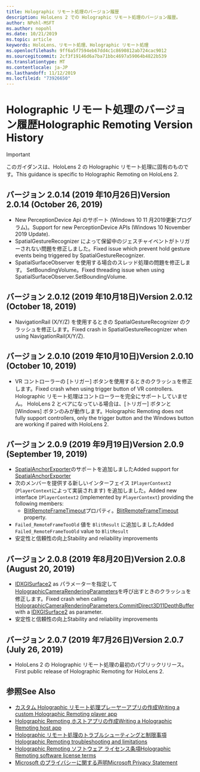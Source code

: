 ```yaml
---
title: Holographic リモート処理のバージョン履歴
description: HoloLens 2 での Holographic リモート処理のバージョン履歴。
author: NPohl-MSFT
ms.author: nopohl
ms.date: 10/21/2019
ms.topic: article
keywords: HoloLens、リモート処理、Holographic リモート処理
ms.openlocfilehash: 9ff6a5f7594eb67dd4c1c8690812ab724cac9012
ms.sourcegitcommit: 2cf3f19146d6a7ba71bbc4697a59064b4822b539
ms.translationtype: MT
ms.contentlocale: ja-JP
ms.lasthandoff: 11/12/2019
ms.locfileid: "73926650"
---
```

# <a name="holographic-remoting-version-history"></a><span data-ttu-id="6944d-104">Holographic リモート処理のバージョン履歴</span><span class="sxs-lookup"><span data-stu-id="6944d-104">Holographic Remoting Version History</span></span>

> [!IMPORTANT]
> <span data-ttu-id="6944d-105">このガイダンスは、HoloLens 2 の Holographic リモート処理に固有のものです。</span><span class="sxs-lookup"><span data-stu-id="6944d-105">This guidance is specific to Holographic Remoting on HoloLens 2.</span></span>

## <span data-ttu-id="6944d-106">バージョン 2.0.14 (2019 年10月26日)<a name="v2.0.14"></a></span><span class="sxs-lookup"><span data-stu-id="6944d-106">Version 2.0.14 (October 26, 2019) <a name="v2.0.14"></a></span></span>
* <span data-ttu-id="6944d-107">New PerceptionDevice Api のサポート (Windows 10 11 月2019更新プログラム)。</span><span class="sxs-lookup"><span data-stu-id="6944d-107">Support for new PerceptionDevice APIs (Windows 10 November 2019 Update).</span></span>
* <span data-ttu-id="6944d-108">SpatialGestureRecognizer によって保留中のジェスチャイベントがトリガーされない問題を修正しました。</span><span class="sxs-lookup"><span data-stu-id="6944d-108">Fixed issue which prevent hold gesture events being triggered by SpatialGestureRecognizer.</span></span>
* <span data-ttu-id="6944d-109">SpatialSurfaceObserver を使用する場合のスレッド処理の問題を修正します。 SetBoundingVolume。</span><span class="sxs-lookup"><span data-stu-id="6944d-109">Fixed threading issue when using SpatialSurfaceObserver.SetBoundingVolume.</span></span>

## <span data-ttu-id="6944d-110">バージョン 2.0.12 (2019 年10月18日)<a name="v2.0.12"></a></span><span class="sxs-lookup"><span data-stu-id="6944d-110">Version 2.0.12 (October 18, 2019) <a name="v2.0.12"></a></span></span>
* <span data-ttu-id="6944d-111">NavigationRail (X/Y/Z) を使用するときの SpatialGestureRecognizer のクラッシュを修正します。</span><span class="sxs-lookup"><span data-stu-id="6944d-111">Fixed crash in SpatialGestureRecognizer when using NavigationRail(X/Y/Z).</span></span>

## <span data-ttu-id="6944d-112">バージョン 2.0.10 (2019 年10月10日)<a name="v2.0.10"></a></span><span class="sxs-lookup"><span data-stu-id="6944d-112">Version 2.0.10 (October 10, 2019) <a name="v2.0.10"></a></span></span>
* <span data-ttu-id="6944d-113">VR コントローラーの [トリガー] ボタンを使用するときのクラッシュを修正します。</span><span class="sxs-lookup"><span data-stu-id="6944d-113">Fixed crash when using trigger button of VR controllers.</span></span> <span data-ttu-id="6944d-114">Holographic リモート処理はコントローラーを完全にサポートしていません。 HoloLens 2 とペアになっている場合は、[トリガー] ボタンと [Windows] ボタンのみが動作します。</span><span class="sxs-lookup"><span data-stu-id="6944d-114">Holographic Remoting does not fully support controllers, only the trigger button and the Windows button are working if paired with HoloLens 2.</span></span>

## <span data-ttu-id="6944d-115">バージョン 2.0.9 (2019 年9月19日)<a name="v2.0.9"></a></span><span class="sxs-lookup"><span data-stu-id="6944d-115">Version 2.0.9 (September 19, 2019) <a name="v2.0.9"></a></span></span>
* <span data-ttu-id="6944d-116">[SpatialAnchorExporter](https://docs.microsoft.com/uwp/api/windows.perception.spatial.spatialanchorexporter)のサポートを追加しました</span><span class="sxs-lookup"><span data-stu-id="6944d-116">Added support for [SpatialAnchorExporter](https://docs.microsoft.com/uwp/api/windows.perception.spatial.spatialanchorexporter)</span></span>
* <span data-ttu-id="6944d-117">次のメンバーを提供する新しいインターフェイス ```IPlayerContext2``` (```PlayerContext```によって実装されます) を追加しました。</span><span class="sxs-lookup"><span data-stu-id="6944d-117">Added new interface ```IPlayerContext2``` (implemented by ```PlayerContext```) providing the following members:</span></span>
  - <span data-ttu-id="6944d-118">[BlitRemoteFrameTimeout](holographic-remoting-create-player.md#BlitRemoteFrameTimeout)プロパティ。</span><span class="sxs-lookup"><span data-stu-id="6944d-118">[BlitRemoteFrameTimeout](holographic-remoting-create-player.md#BlitRemoteFrameTimeout)  property.</span></span>
* <span data-ttu-id="6944d-119">```Failed_RemoteFrameTooOld``` 値を ```BlitResult``` に追加しました</span><span class="sxs-lookup"><span data-stu-id="6944d-119">Added ```Failed_RemoteFrameTooOld``` value to ```BlitResult```</span></span>
* <span data-ttu-id="6944d-120">安定性と信頼性の向上</span><span class="sxs-lookup"><span data-stu-id="6944d-120">Stability and reliability improvements</span></span>

## <span data-ttu-id="6944d-121">バージョン 2.0.8 (2019 年8月20日)<a name="v2.0.8"></a></span><span class="sxs-lookup"><span data-stu-id="6944d-121">Version 2.0.8 (August 20, 2019) <a name="v2.0.8"></a></span></span>

* <span data-ttu-id="6944d-122">[IDXGISurface2](https://docs.microsoft.com/windows/win32/api/dxgi1_2/nn-dxgi1_2-idxgisurface2) as パラメーターを指定して[HolographicCameraRenderingParameters](https://docs.microsoft.com/uwp/api/windows.graphics.holographic.holographiccamerarenderingparameters.commitdirect3d11depthbuffer)を呼び出すときのクラッシュを修正します。</span><span class="sxs-lookup"><span data-stu-id="6944d-122">Fixed crash when calling [HolographicCameraRenderingParameters.CommitDirect3D11DepthBuffer](https://docs.microsoft.com/uwp/api/windows.graphics.holographic.holographiccamerarenderingparameters.commitdirect3d11depthbuffer) with a [IDXGISurface2](https://docs.microsoft.com/windows/win32/api/dxgi1_2/nn-dxgi1_2-idxgisurface2) as parameter.</span></span>
* <span data-ttu-id="6944d-123">安定性と信頼性の向上</span><span class="sxs-lookup"><span data-stu-id="6944d-123">Stability and reliability improvements</span></span>

## <span data-ttu-id="6944d-124">バージョン 2.0.7 (2019 年7月26日)<a name="v2.0.7"></a></span><span class="sxs-lookup"><span data-stu-id="6944d-124">Version 2.0.7 (July 26, 2019) <a name="v2.0.7"></a></span></span>

* <span data-ttu-id="6944d-125">HoloLens 2 の Holographic リモート処理の最初のパブリックリリース。</span><span class="sxs-lookup"><span data-stu-id="6944d-125">First public release of Holographic Remoting for HoloLens 2.</span></span>

## <a name="see-also"></a><span data-ttu-id="6944d-126">参照</span><span class="sxs-lookup"><span data-stu-id="6944d-126">See Also</span></span>
* [<span data-ttu-id="6944d-127">カスタム Holographic リモート処理プレーヤーアプリの作成</span><span class="sxs-lookup"><span data-stu-id="6944d-127">Writing a custom Holographic Remoting player app</span></span>](holographic-remoting-create-player.md)
* [<span data-ttu-id="6944d-128">Holographic Remoting ホストアプリの作成</span><span class="sxs-lookup"><span data-stu-id="6944d-128">Writing a Holographic Remoting host app</span></span>](holographic-remoting-create-host.md)
* [<span data-ttu-id="6944d-129">Holographic リモート処理のトラブルシューティングと制限事項</span><span class="sxs-lookup"><span data-stu-id="6944d-129">Holographic Remoting troubleshooting and limitations</span></span>](holographic-remoting-troubleshooting.md)
* [<span data-ttu-id="6944d-130">Holographic Remoting ソフトウェア ライセンス条項</span><span class="sxs-lookup"><span data-stu-id="6944d-130">Holographic Remoting software license terms</span></span>](https://docs.microsoft.com/legal/mixed-reality/microsoft-holographic-remoting-software-license-terms)
* [<span data-ttu-id="6944d-131">Microsoft のプライバシーに関する声明</span><span class="sxs-lookup"><span data-stu-id="6944d-131">Microsoft Privacy Statement</span></span>](https://go.microsoft.com/fwlink/?LinkId=521839)
